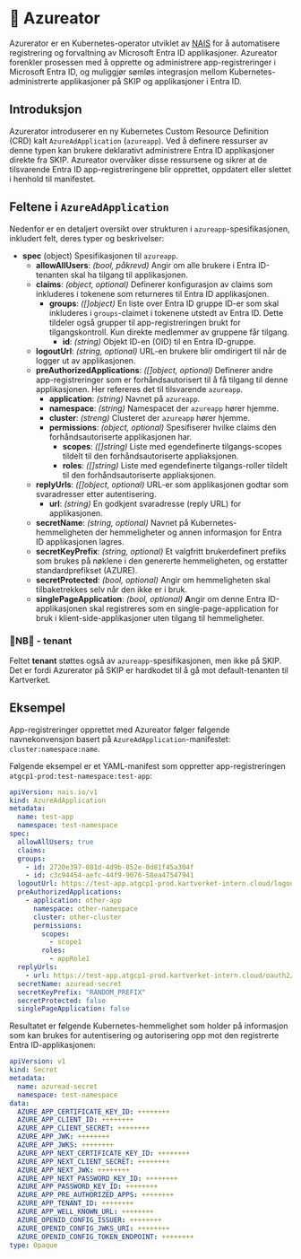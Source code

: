 # 🤖 Azureator

Azurerator er en Kubernetes-operator utviklet av [NAIS](https://nais.io/) for å automatisere registrering og forvaltning av Microsoft Entra ID applikasjoner. Azureator forenkler prosessen med å opprette og administrere app-registreringer i Microsoft Entra ID, og muliggjør sømløs integrasjon mellom Kubernetes-administrerte applikasjoner på SKIP og applikasjoner i Entra ID.

##  Introduksjon

Azurerator introduserer en ny Kubernetes Custom Resource Definition (CRD) kalt `AzureAdApplication` (`azureapp`). Ved å definere ressurser av denne typen kan brukere deklarativt administrere Entra ID applikasjoner direkte fra SKIP. Azureator overvåker disse ressursene og sikrer at de tilsvarende Entra ID app-registreringene blir opprettet, oppdatert eller slettet i henhold til manifestet.

## Feltene i `AzureAdApplication`

Nedenfor er en detaljert oversikt over strukturen i `azureapp`-spesifikasjonen, inkludert felt, deres typer og beskrivelser:

- **spec** (object) Spesifikasjonen til `azureapp`.
    - **allowAllUsers**: *(bool, påkrevd)* Angir om alle brukere i Entra ID-tenanten skal ha tilgang til applikasjonen.
    - **claims**: *(object, optional)* Definerer ­konfigurasjon av claims som inkluderes i tokenene som returneres til Entra ID applikasjonen.
        - **groups**: *([]object)* En liste over Entra ID gruppe ID-er som skal inkluderes i `groups`-claimet i tokenene utstedt av Entra ID. Dette tildeler også grupper til app-registreringen brukt for tilgangskontroll. Kun direkte medlemmer av gruppene får tilgang.
            - **id**: *(string)* Objekt ID-en (OID) til en Entra ID-gruppe.
    - **logoutUrl**: *(string, optional)* URL-en brukere blir omdirigert til når de logger ut av applikasjonen.
    - **preAuthorizedApplications**: *([]object, optional)* Definerer andre app-registreringer som er forhåndsautorisert til å få tilgang til denne applikasjonen. Her refereres det til tilsvarende `azureapp`.
        - **application**: *(string)* Navnet på `azureapp`.
        - **namespace**: *(string)* Namespacet der `azureapp` hører hjemme.
        - **cluster**: *(streng)* Clusteret der `azureapp` hører hjemme.
        - **permissions**: *(object, optional)* Spesifiserer hvilke claims den forhåndsautoriserte applikasjonen har.
            - **scopes**: *([]string)* Liste med egendefinerte tilgangs-scopes tildelt til den forhåndsautoriserte appliaksjonen.
            - **roles**: *([]string)* Liste med egendefinerte tilgangs-roller tildelt til den forhåndsautoriserte appliaksjonen.
    - **replyUrls**: *([]object, optional)* URL-er som applikasjonen godtar som svaradresser etter autentisering.
        - **url**: *(string)* En godkjent svaradresse (reply URL) for applikasjonen.
    - **secretName**: *(string, optional)* Navnet på Kubernetes-hemmeligheten der hemmeligheter og annen informasjon for Entra ID applikasjonen lagres.
    - **secretKeyPrefix**: *(string, optional)* Et valgfritt brukerdefinert prefiks som brukes på nøklene i den genererte hemmeligheten, og erstatter standardprefikset (AZURE).
    - **secretProtected**: *(bool, optional)* Angir om hemmeligheten skal tilbaketrekkes selv når den ikke er i bruk.
    - **singlePageApplication**: *(bool, optional)* **A**ngir om denne Entra ID-applikasjonen skal registreres som en single-page-application for bruk i klient-side-applikasjoner uten tilgang til hemmeligheter.

### 🚨NB🚨 - tenant

Feltet **tenant** støttes også av `azureapp`-spesifikasjonen, men ikke på SKIP. Det er fordi Azurerator på SKIP er hardkodet til å gå mot default-tenanten til Kartverket.

## Eksempel

App-registreringer opprettet med Azureator følger følgende navnekonvensjon basert på `AzureAdApplication`-manifestet: `cluster:namespace:name`.

Følgende eksempel er et YAML-manifest som oppretter app-registreringen `atgcp1-prod:test-namespace:test-app`:

```yaml
apiVersion: nais.io/v1
kind: AzureAdApplication
metadata:
  name: test-app
  namespace: test-namespace
spec:
  allowAllUsers: true
  claims:
  groups:
    - id: 2720e397-081d-4d9b-852e-0d81f45a304f
    - id: c3c94454-aefc-44f9-9076-58ea47547941
  logoutUrl: https://test-app.atgcp1-prod.kartverket-intern.cloud/logout
  preAuthorizedApplications:
    - application: other-app
      namespace: other-namespace
      cluster: other-cluster
      permissions:
        scopes:
          - scope1
        roles:
          - appRole1
  replyUrls:
    - url: https://test-app.atgcp1-prod.kartverket-intern.cloud/oauth2/callback
  secretName: azuread-secret
  secretKeyPrefix: "RANDOM_PREFIX"
  secretProtected: false
  singlePageApplication: false
```

Resultatet er følgende Kubernetes-hemmelighet som holder på informasjon som kan brukes for autentisering og autorisering opp mot den registrerte Entra ID-applikasjonen:

```yaml
apiVersion: v1
kind: Secret
metadata:
  name: azuread-secret
  namespace: test-namespace
data:
  AZURE_APP_CERTIFICATE_KEY_ID: ++++++++
  AZURE_APP_CLIENT_ID: ++++++++
  AZURE_APP_CLIENT_SECRET: ++++++++
  AZURE_APP_JWK: ++++++++
  AZURE_APP_JWKS: ++++++++
  AZURE_APP_NEXT_CERTIFICATE_KEY_ID: ++++++++
  AZURE_APP_NEXT_CLIENT_SECRET: ++++++++
  AZURE_APP_NEXT_JWK: ++++++++
  AZURE_APP_NEXT_PASSWORD_KEY_ID: ++++++++
  AZURE_APP_PASSWORD_KEY_ID: ++++++++
  AZURE_APP_PRE_AUTHORIZED_APPS: ++++++++
  AZURE_APP_TENANT_ID: ++++++++
  AZURE_APP_WELL_KNOWN_URL: ++++++++
  AZURE_OPENID_CONFIG_ISSUER: ++++++++
  AZURE_OPENID_CONFIG_JWKS_URI: ++++++++
  AZURE_OPENID_CONFIG_TOKEN_ENDPOINT: ++++++++
type: Opaque
```